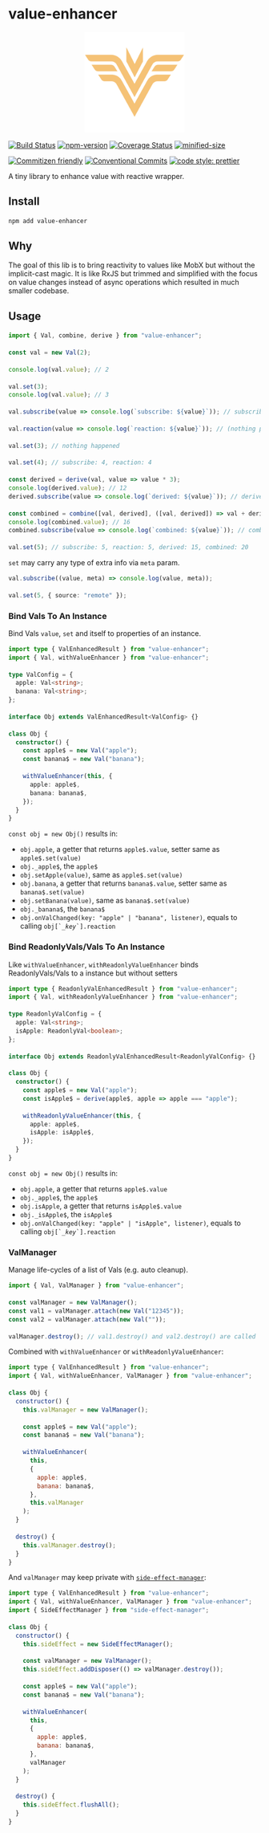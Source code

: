 # value-enhancer

<p align="center">
  <img width="200" src="https://raw.githubusercontent.com/crimx/value-enhancer/master/assets/value-enhancer.svg">
</p>

[![Build Status](https://github.com/crimx/value-enhancer/actions/workflows/build.yml/badge.svg)](https://github.com/crimx/value-enhancer/actions/workflows/build.yml)
[![npm-version](https://img.shields.io/npm/v/value-enhancer.svg)](https://www.npmjs.com/package/value-enhancer)
[![Coverage Status](https://img.shields.io/coveralls/github/crimx/value-enhancer/master)](https://coveralls.io/github/crimx/value-enhancer?branch=master)
[![minified-size](https://img.shields.io/bundlephobia/minzip/value-enhancer)](https://bundlephobia.com/package/value-enhancer)

[![Commitizen friendly](https://img.shields.io/badge/commitizen-friendly-brightgreen.svg?maxAge=2592000)](http://commitizen.github.io/cz-cli/)
[![Conventional Commits](https://img.shields.io/badge/Conventional%20Commits-1.0.0-brightgreen.svg?maxAge=2592000)](https://conventionalcommits.org)
[![code style: prettier](https://img.shields.io/badge/code_style-prettier-ff69b4.svg?style=flat-square)](https://github.com/prettier/prettier)

A tiny library to enhance value with reactive wrapper.

## Install

```bash
npm add value-enhancer
```

## Why

The goal of this lib is to bring reactivity to values like MobX but without the implicit-cast magic. It is like RxJS but trimmed and simplified with the focus on value changes instead of async operations which resulted in much smaller codebase.

## Usage

```js
import { Val, combine, derive } from "value-enhancer";

const val = new Val(2);

console.log(val.value); // 2

val.set(3);
console.log(val.value); // 3

val.subscribe(value => console.log(`subscribe: ${value}`)); // subscribe: 3

val.reaction(value => console.log(`reaction: ${value}`)); // (nothing printed)

val.set(3); // nothing happened

val.set(4); // subscribe: 4, reaction: 4

const derived = derive(val, value => value * 3);
console.log(derived.value); // 12
derived.subscribe(value => console.log(`derived: ${value}`)); // derived: 12

const combined = combine([val, derived], ([val, derived]) => val + derived);
console.log(combined.value); // 16
combined.subscribe(value => console.log(`combined: ${value}`)); // combined: 16

val.set(5); // subscribe: 5, reaction: 5, derived: 15, combined: 20
```

`set` may carry any type of extra info via `meta` param.

```ts
val.subscribe((value, meta) => console.log(value, meta));

val.set(5, { source: "remote" });
```

### Bind Vals To An Instance

Bind Vals `value`, `set` and itself to properties of an instance.

```ts
import type { ValEnhancedResult } from "value-enhancer";
import { Val, withValueEnhancer } from "value-enhancer";

type ValConfig = {
  apple: Val<string>;
  banana: Val<string>;
};

interface Obj extends ValEnhancedResult<ValConfig> {}

class Obj {
  constructor() {
    const apple$ = new Val("apple");
    const banana$ = new Val("banana");

    withValueEnhancer(this, {
      apple: apple$,
      banana: banana$,
    });
  }
}
```

`const obj = new Obj()` results in:

- `obj.apple`, a getter that returns `apple$.value`, setter same as `apple$.set(value)`
- `obj._apple$`, the `apple$`
- `obj.setApple(value)`, same as `apple$.set(value)`
- `obj.banana`, a getter that returns `banana$.value`, setter same as `banana$.set(value)`
- `obj.setBanana(value)`, same as `banana$.set(value)`
- `obj._banana$`, the `banana$`
- `obj.onValChanged(key: "apple" | "banana", listener)`, equals to calling <code>obj[\`_${key}$\`].reaction</code>

### Bind ReadonlyVals/Vals To An Instance

Like `withValueEnhancer`, `withReadonlyValueEnhancer` binds ReadonlyVals/Vals to a instance but without setters

```ts
import type { ReadonlyValEnhancedResult } from "value-enhancer";
import { Val, withReadonlyValueEnhancer } from "value-enhancer";

type ReadonlyValConfig = {
  apple: Val<string>;
  isApple: ReadonlyVal<boolean>;
};

interface Obj extends ReadonlyValEnhancedResult<ReadonlyValConfig> {}

class Obj {
  constructor() {
    const apple$ = new Val("apple");
    const isApple$ = derive(apple$, apple => apple === "apple");

    withReadonlyValueEnhancer(this, {
      apple: apple$,
      isApple: isApple$,
    });
  }
}
```

`const obj = new Obj()` results in:

- `obj.apple`, a getter that returns `apple$.value`
- `obj._apple$`, the `apple$`
- `obj.isApple`, a getter that returns `isApple$.value`
- `obj._isApple$`, the `isApple$`
- `obj.onValChanged(key: "apple" | "isApple", listener)`, equals to calling <code>obj[\`_${key}$\`].reaction</code>

### ValManager

Manage life-cycles of a list of Vals (e.g. auto cleanup).

```ts
import { Val, ValManager } from "value-enhancer";

const valManager = new ValManager();
const val1 = valManager.attach(new Val("12345"));
const val2 = valManager.attach(new Val(""));

valManager.destroy(); // val1.destroy() and val2.destroy() are called
```

Combined with `withValueEnhancer` or `withReadonlyValueEnhancer`:

```js
import type { ValEnhancedResult } from "value-enhancer";
import { Val, withValueEnhancer, ValManager } from "value-enhancer";

class Obj {
  constructor() {
    this.valManager = new ValManager();

    const apple$ = new Val("apple");
    const banana$ = new Val("banana");

    withValueEnhancer(
      this,
      {
        apple: apple$,
        banana: banana$,
      },
      this.valManager
    );
  }

  destroy() {
    this.valManager.destroy();
  }
}
```

And `valManager` may keep private with [`side-effect-manager`](https://github.com/crimx/side-effect-manager):

```js
import type { ValEnhancedResult } from "value-enhancer";
import { Val, withValueEnhancer, ValManager } from "value-enhancer";
import { SideEffectManager } from "side-effect-manager";

class Obj {
  constructor() {
    this.sideEffect = new SideEffectManager();

    const valManager = new ValManager();
    this.sideEffect.addDisposer(() => valManager.destroy());

    const apple$ = new Val("apple");
    const banana$ = new Val("banana");

    withValueEnhancer(
      this,
      {
        apple: apple$,
        banana: banana$,
      },
      valManager
    );
  }

  destroy() {
    this.sideEffect.flushAll();
  }
}
```
